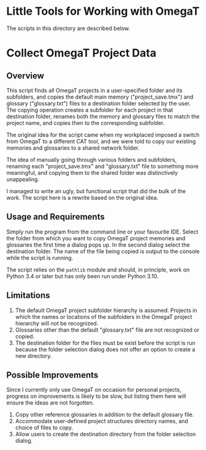# Little Tools for Working with OmegaT

The scripts in this directory are described below.

# Collect OmegaT Project Data

## Overview

This script finds all OmegaT projects in a user-specified folder and its subfolders, and copies the default main memory ("project_save.tmx") and glossary ("glossary.txt") files to a destination folder selected by the user. The copying operation creates a subfolder for each project in that destination folder, renames both the memory and glossary files to match the project name, and copies then to the corresponding subfolder.

The original idea for the script came when my workplaced imposed a switch from OmegaT to a different CAT tool, and we were told to copy our existing memories and glossaries to a shared network folder.

The idea of manually going through various folders and subfolders, renaming each "project_save.tmx" and "glossary.txt" file to something more meaningful, and copying them to the shared folder was distinctively unappealing.

I managed to write an ugly, but functional script that did the bulk of the work. The script here is a rewrite based on the original idea.

## Usage and Requirements

Simply run the program from the command line or your favourite IDE. Select the folder from which you want to copy OmegaT project memories and glossaries the first time a dialog pops up. In the second dialog select the destination folder. The name of the file being copied is output to the console while the script is running.

The script relies on the `pathlib` module and should, in principle, work on Python 3.4 or later but has only been run under Python 3.10.

## Limitations

1. The default OmegaT project subfolder hierarchy is assumed. Projects in which the names or locations of the subfolders in the OmegaT project hierarchy will not be recognized.
2. Glossaries other than the default "glossary.txt" file are not recognized or copied.
3. The destination folder for the files must be exist before the script is run because the folder selection dialog does not offer an option to create a new directory.

## Possible Improvements

Since I currently only use OmegaT on occasion for personal projects, progress on improvements is likely to be slow, but listing them here will ensure the ideas are not forgotten.

1. Copy other reference glossaries in addition to the default glossary file.
2. Accommodate user-defined project structures directory names, and choice of files to copy.
3. Allow users to create the destination directory from the folder selection dialog.
